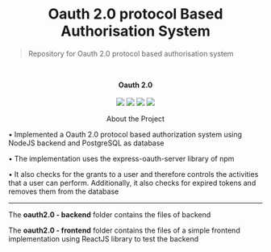 # <div align="center">Oauth 2.0 protocol Based Authorisation System </div>


> Repository for Oauth 2.0 protocol based authorisation system

<!-- PROJECT LOGO -->
<br />
<div align="center">
  <p align="center">
    <b>Oauth 2.0</b>
    <br />
    <br />
    <img src="https://img.shields.io/badge/-ReactJs-61DAFB?logo=react&logoColor=white&style=for-the-badge" />
    <img src="https://img.shields.io/badge/node.js-6DA55F?style=for-the-badge&logo=node.js&logoColor=white" />
    <img src="https://img.shields.io/badge/postgres-%23316192.svg?style=for-the-badge&logo=postgresql&logoColor=white" />
    <img src="https://img.shields.io/badge/Postman-FF6C37?style=for-the-badge&logo=postman&logoColor=white" />
    <br />
  </p>
</div>

<div align="center"> About the Project </div>

• Implemented a Oauth 2.0 protocol based authorization system using NodeJS backend and PostgreSQL as database

• The implementation uses the express-oauth-server library of npm

• It also checks for the grants to a user and therefore controls the activities that a user can perform. Additionally, it also checks for expired tokens and removes them from the database

<hr />

The **oauth2.0 - backend** folder contains the files of backend

The **oauth2.0 - frontend** folder contains the files of a simple frontend implementation using ReactJS library to test the backend
